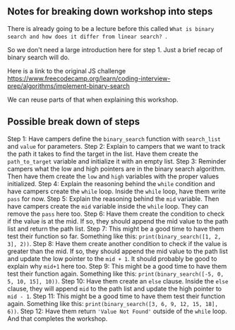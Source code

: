 ## Notes for breaking down workshop into steps

There is already going to be a lecture before this called `What is binary search and how does it differ from linear search? `.

So we don't need a large introduction here for step 1. Just a brief recap of binary search will do.

Here is a link to the original JS challenge
https://www.freecodecamp.org/learn/coding-interview-prep/algorithms/implement-binary-search

We can reuse parts of that when explaining this workshop.

## Possible break down of steps

Step 1: Have campers define the `binary_search` function with `search_list` and `value` for parameters.
Step 2: Explain to campers that we want to track the path it takes to find the target in the list. Have them create the `path_to_target` variable and initialize it with an empty list.
Step 3: Reminder campers what the low and high pointers are in the binary search algorithm. Then have them create the `low` and `high` variables with the proper values initialized.
Step 4: Explain the reasoning behind the `while` condition and have campers create the `while` loop. Inside the `while` loop, have them write `pass` for now.
Step 5: Explain the reasoning behind the `mid` variable. Then have campers create the `mid` variable inside the `while` loop. They can remove the `pass` here too.
Step 6: Have them create the condition to check if the value is at the mid. If so, they should append the mid value to the path list and return the path list.
Step 7: This might be a good time to have them test their function so far. Something like this: `print(binary_search([1, 2, 3], 2))`.
Step 8: Have them create another condition to check if the value is greater than the mid. If so, they should append the mid value to the path list and update the low pointer to the `mid + 1`. It should probably be good to explain why `mid+1` here too.
Step 9: This might be a good time to have them test their function again. Something like this: `print(binary_search([-5, 0, 5, 10, 15], 10))`.
Step 10: Have them create an `else` clause. Inside the `else` clause, they will append `mid` to the path list and update the high pointer to `mid - 1`.
Step 11: This might be a good time to have them test their function again. Something like this: `print(binary_search([3, 6, 9, 12, 15, 18], 6))`.
Step 12: Have them return `'Value Not Found'` outside of the `while` loop. And that completes the workshop.
